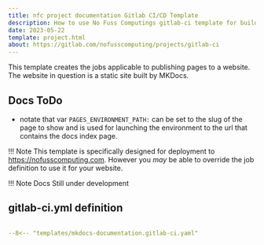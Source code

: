 ```yaml
---
title: nfc project documentation Gitlab CI/CD Template
description: How to use No Fuss Computings gitlab-ci template for building project docs for nofusscomputing.com
date: 2023-05-22
template: project.html
about: https://gitlab.com/nofusscomputing/projects/gitlab-ci
---
```


This template creates the jobs applicable to publishing pages to a website. The website in question is a static site built by MKDocs.


## Docs ToDo

- notate that var `PAGES_ENVIRONMENT_PATH:` can be set to the slug of the page to show and is used for launching the environment to the url that contains the docs index page.



!!! Note
    This template is specifically designed for deployment to https://nofusscomputing.com. However you _may_ be able to override the job definition to use it for your website.

!!! Note
    Docs Still under development


## gitlab-ci.yml definition

``` yaml title=".gitlab-ci.yml" linenums="1"

--8<-- "templates/mkdocs-documentation.gitlab-ci.yaml"

```